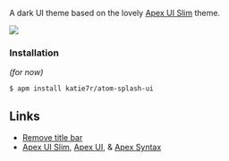 A dark UI theme based on the lovely [Apex UI Slim](https://github.com/apex/apex-ui-slim) theme.

![](https://img.shields.io/badge/license-MIT-blue.svg)

### Installation
*(for now)*

```
$ apm install katie7r/atom-splash-ui
```

## Links

- [Remove title bar](https://atom.io/packages/no-title-bar)
- [Apex UI Slim](https://github.com/apex/apex-ui-slim), [Apex UI](https://github.com/apex/apex-ui), & [Apex Syntax](https://github.com/apex/apex-syntax)
